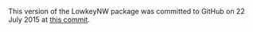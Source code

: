 This version of the LowkeyNW package was committed to GitHub on 22 July 2015 at [this commit](https://github.com/nwolek/LowkeyNW/commit/2046a713dc5e74ce1a30d9c1eb00ece3649ad30d).